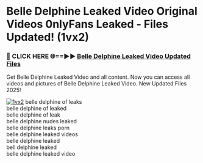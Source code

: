 # Belle Delphine Leaked Video Original Videos 0nlyFans Leaked - Files Updated! (1vx2)

<h3>🔴 CLICK HERE 🌐==►► <a href="https://tinyurl.com/2wckxsce" rel="nofollow">Belle Delphine Leaked Video Updated Files</a></h3>

Get Belle Delphine Leaked Video and all content. Now you can access all videos and pictures of Belle Delphine Leaked Video. New Updated Files 2025!

[![1vx2](https://i.imgur.com/AFduVYN.gif)](https://tinyurl.com/2wckxsce)
belle delphine of leaks<br>
belle delphine of leaked<br>
belle delphine of leak<br>
belle delphine nudes leaked<br>
belle delphine leaks porn<br>
belle delphine leaked videos<br>
belle delphine leaked<br>
bell delphine leaked<br>
belle delphine leaked video